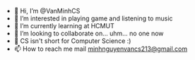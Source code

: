 - 👋 Hi, I’m @VanMinhCS
- 👀 I’m interested in playing game and listening to music
- 🌱 I’m currently learning at HCMUT
- 💞️ I’m looking to collaborate on... uhm... no one now
- 🤔 CS isn't short for Computer Science :)
- 📫 How to reach me mail minhnguyenvancs213@gmail.com

<!---
VanMinhCS/VanMinhCS is a ✨ special ✨ repository because its `README.md` (this file) appears on your GitHub profile.
You can click the Preview link to take a look at your changes.
--->
